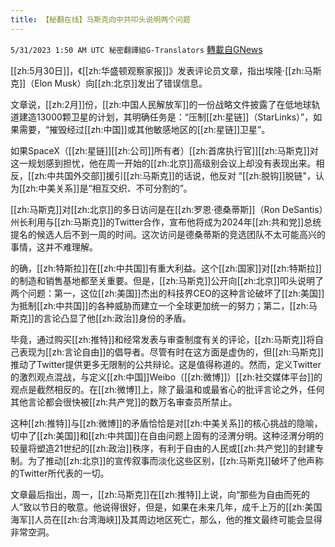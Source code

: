 ```yaml
---
title: 【秘翻在线】马斯克向中共叩头说明两个问题
---
```

`5/31/2023 1:50 AM UTC 秘密翻譯組G-Translators` [轉載自GNews](https://gnews.org/articles/1344288)

[[zh:5月30日]]，《[[zh:华盛顿观察家报]]》发表评论员文章，指出埃隆·[[zh:马斯克]]（Elon Musk）向[[zh:北京]]发出了错误信息。

文章说，[[zh:2月]]份，[[zh:中国人民解放军]]的一份战略文件披露了在低地球轨道建造13000颗卫星的计划，其明确任务是：“压制[[zh:星链]]（StarLinks）”，如果需要，“摧毁经过[[zh:中国]]或其他敏感地区的[[zh:星链]]卫星”。

如果SpaceX（[[zh:星链]][[zh:公司]]所有者）[[zh:首席执行官]][[zh:马斯克]]对这一规划感到担忧，他在周一开始的[[zh:北京]]高级别会议上却没有表现出来。相反，[[zh:中共国外交部]]援引[[zh:马斯克]]的话说，他反对 “[[zh:脱钩]]脱链"，认为[[zh:中美关系]]是“相互交织、不可分割的”。

[[zh:马斯克]]对[[zh:北京]]的多日访问是在[[zh:罗恩·德桑蒂斯]]（Ron DeSantis）州长利用与[[zh:马斯克]]的Twitter合作，宣布他将成为2024年[[zh:共和党]]总统提名的候选人后不到一周的时间。这次访问是德桑蒂斯的竞选团队不太可能高兴的事情，这并不难理解。

的确，[[zh:特斯拉]]在[[zh:中共国]]有重大利益。这个[[zh:国家]]对[[zh:特斯拉]]的制造和销售基地都至关重要。但是，[[zh:马斯克]]公开向[[zh:北京]]叩头说明了两个问题：第一，这位[[zh:美国]]杰出的科技界CEO的这种言论破坏了[[zh:美国]]为抵制[[zh:中共国]]的各种威胁而建立一个全球更加统一的努力；第二，[[zh:马斯克]]的言论凸显了他[[zh:政治]]身份的矛盾。

毕竟，通过购买[[zh:推特]]和经常发表与审查制度有关的评论，[[zh:马斯克]]将自己表现为[[zh:言论自由]]的倡导者。尽管有时在这方面是虚伪的，但[[zh:马斯克]]推动了Twitter提供更多无限制的公共辩论。这是值得称道的。然而，定义Twitter的激烈观点混战，与定义[[zh:中国]]Weibo（[[zh:微博]]）[[zh:社交媒体平台]]的观点是截然相反的。在[[zh:微博]]上，除了最温和或最省心的批评言论之外，任何其他言论都会很快被[[zh:共产党]]的数万名审查员所禁止。

这种[[zh:推特]]与[[zh:微博]]的矛盾恰恰是对[[zh:中美关系]]的核心挑战的隐喻，切中了[[zh:美国]]和[[zh:中共国]]在自由问题上固有的泾渭分明。这种泾渭分明的较量将塑造21世纪的[[zh:政治]]秩序，有利于自由的人民或[[zh:共产党]]的封建专制。为了推动[[zh:北京]]的宣传叙事而淡化这些区别，[[zh:马斯克]]破坏了他声称的Twitter所代表的一切。

文章最后指出，周一，[[zh:马斯克]]在[[zh:推特]]上说，向“那些为自由而死的人”致以节日的敬意。他说得很好，但是，如果在未来几年，成千上万的[[zh:美国海军]]人员在[[zh:台湾海峡]]及其周边地区死亡，那么，他的推文最终可能会显得非常空洞。
